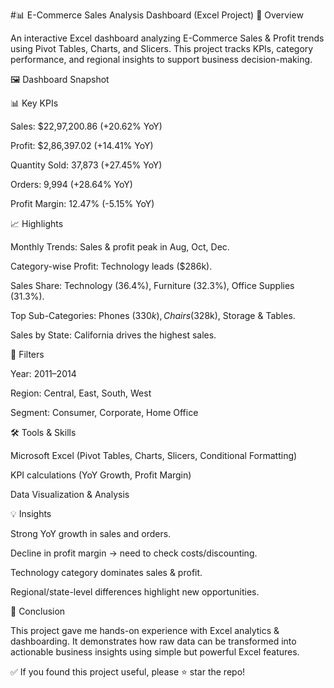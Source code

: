 #📊 E-Commerce Sales Analysis Dashboard (Excel Project)
📌 Overview

An interactive Excel dashboard analyzing E-Commerce Sales & Profit trends using Pivot Tables, Charts, and Slicers. This project tracks KPIs, category performance, and regional insights to support business decision-making.

🖼️ Dashboard Snapshot

📊 Key KPIs

Sales: $22,97,200.86 (+20.62% YoY)

Profit: $2,86,397.02 (+14.41% YoY)

Quantity Sold: 37,873 (+27.45% YoY)

Orders: 9,994 (+28.64% YoY)

Profit Margin: 12.47% (-5.15% YoY)

📈 Highlights

Monthly Trends: Sales & profit peak in Aug, Oct, Dec.

Category-wise Profit: Technology leads ($286k).

Sales Share: Technology (36.4%), Furniture (32.3%), Office Supplies (31.3%).

Top Sub-Categories: Phones ($330k), Chairs ($328k), Storage & Tables.

Sales by State: California drives the highest sales.

🎯 Filters

Year: 2011–2014

Region: Central, East, South, West

Segment: Consumer, Corporate, Home Office

🛠️ Tools & Skills

Microsoft Excel (Pivot Tables, Charts, Slicers, Conditional Formatting)

KPI calculations (YoY Growth, Profit Margin)

Data Visualization & Analysis

💡 Insights

Strong YoY growth in sales and orders.

Decline in profit margin → need to check costs/discounting.

Technology category dominates sales & profit.

Regional/state-level differences highlight new opportunities.

🚀 Conclusion

This project gave me hands-on experience with Excel analytics & dashboarding. It demonstrates how raw data can be transformed into actionable business insights using simple but powerful Excel features.

✅ If you found this project useful, please ⭐ star the repo!
